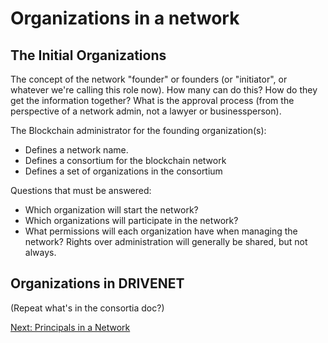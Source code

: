 # Organizations in a network


## The Initial Organizations

The concept of the network "founder" or founders (or "initiator", or whatever we're calling this role now). How many can do this? How do they get the information together? What is the approval process (from the perspective of a network admin, not a lawyer or businessperson).


The Blockchain administrator for the founding organization(s):

- Defines a network name.
- Defines a consortium for the blockchain network
- Defines a set of organizations in the consortium

Questions that must be answered:

- Which organization will start the network?
- Which organizations will participate in the network?
- What permissions will each organization have when managing the network? Rights over administration will generally be shared, but not always.

## Organizations in DRIVENET

(Repeat what's in the consortia doc?)


[Next: Principals in a Network](./PrincipalsinaNetwork.md)
